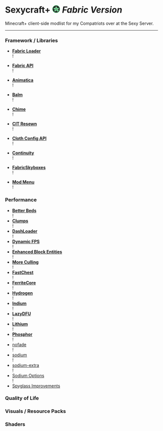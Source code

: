 # Sexycraft+ <img src="assets/logo.png" alt="logo" style="width:25px;height:25px;">  _Fabric Version_
Minecraft+ client-side modlist for my Compatriots over at the Sexy Server.



---

### Framework / Libraries

* [**Fabric Loader**](https://fabricmc.net/use/installer/)  
  !

* [**Fabric API**](https://www.curseforge.com/minecraft/mc-mods/fabric-api/files)  
  !

* [**Animatica**](https://modrinth.com/mod/animatica/versions)  
  !

* [**Balm**](https://www.curseforge.com/minecraft/mc-mods/balm-fabric/files)  
  !

* [**Chime**](https://modrinth.com/mod/chime/versions)  
  !

* [**CIT Resewn**](https://modrinth.com/mod/cit-resewn/versions)  
  !

* [**Cloth Config API**](https://modrinth.com/mod/cloth-config/versions)  
  !

* [**Continuity**](https://modrinth.com/mod/continuity/versions)  
  !

* [**FabricSkyboxes**](https://modrinth.com/mod/fabricskyboxes/versions)  
  !

* [**Mod Menu**](https://modrinth.com/mod/modmenu/versions)  
  !

### Performance

* [**Better Beds**](https://modrinth.com/mod/better-beds/versions)  
  !
* [**Clumps**](https://www.curseforge.com/minecraft/mc-mods/clumps/files)  
  !
* [**DashLoader**](https://modrinth.com/mod/dashloader/versions)  
  !
* [**Dynamic FPS**](https://modrinth.com/mod/dynamic-fps/versions)  
  !
* [**Enhanced Block Entities**](https://modrinth.com/mod/ebe/versions)  
  !
* [**More Culling**](https://modrinth.com/mod/moreculling/versions)  
  !
* [**FastChest**](https://github.com/FakeDomi/FastChest/releases/)  
  !
* [**FerriteCore**](https://modrinth.com/mod/ferrite-core/versions)  
  !
* [**Hydrogen**](https://modrinth.com/mod/hydrogen/versions)  
  !
* [**Indium**](https://modrinth.com/mod/indium/versions)  
  !
* [**LazyDFU**](https://modrinth.com/mod/lazydfu/versions)  
  !
* [**Lithium**](https://modrinth.com/mod/Lithium/versions)  
  !
* [**Phosphor**](https://modrinth.com/mod/Phosphor/versions)  
  !
* [nofade]()  
  !
* [sodium]()  
  !
* [sodium-extra]()  
  !
* [Sodium Options]()  
  !
* [Spyglass Improvements](https://www.curseforge.com/minecraft/mc-mods/spyglass-improvements/files)  

### Quality of Life

### Visuals / Resource Packs

### Shaders


